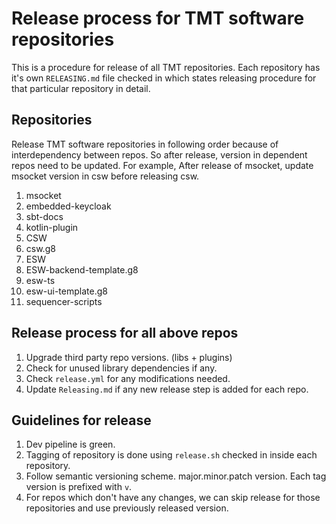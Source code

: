 # Release process for TMT software repositories

This is a procedure for release of all TMT repositories. Each repository has it's own `RELEASING.md` file checked in
which states releasing procedure for that particular repository in detail.

## Repositories

Release TMT software repositories in following order because of interdependency between repos. So after
release, version in dependent repos need to be updated.
For example,
After release of msocket, update msocket version in csw before releasing csw.

1. msocket
1. embedded-keycloak
1. sbt-docs
1. kotlin-plugin
1. CSW
1. csw.g8
1. ESW
1. ESW-backend-template.g8
1. esw-ts
1. esw-ui-template.g8
1. sequencer-scripts

## Release process for all above repos

1. Upgrade third party repo versions. (libs + plugins)
1. Check for unused library dependencies if any.
1. Check `release.yml` for any modifications needed.
1. Update `Releasing.md` if any new release step is added for each repo. 


## Guidelines for release

1. Dev pipeline is green.
1. Tagging of repository is done using `release.sh` checked in inside each repository.
1. Follow semantic versioning scheme. major.minor.patch version. Each tag version is prefixed with `v`.
1. For repos which don't have any changes, we can skip release for those repositories and use previously released version.

